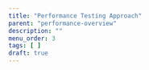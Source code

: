 ```yaml
---
title: "Performance Testing Approach"
parent: "performance-overview"
description: ""
menu_order: 3
tags: [ ]
draft: true
---
```


